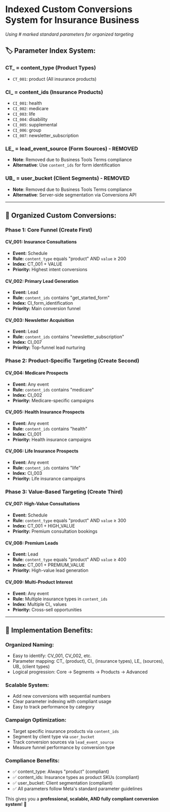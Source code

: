 # Indexed Custom Conversions System for Insurance Business
*Using # marked standard parameters for organized targeting*

## 🏷️ Parameter Index System:

### **CT_** = content_type (Product Types)
- `CT_001`: product (All insurance products)

### **CI_** = content_ids (Insurance Products)
- `CI_001`: health
- `CI_002`: medicare
- `CI_003`: life
- `CI_004`: disability
- `CI_005`: supplemental
- `CI_006`: group
- `CI_007`: newsletter_subscription

### **LE_** = lead_event_source (Form Sources) - REMOVED
- **Note**: Removed due to Business Tools Terms compliance
- **Alternative**: Use `content_ids` for form identification

### **UB_** = user_bucket (Client Segments) - REMOVED  
- **Note**: Removed due to Business Tools Terms compliance
- **Alternative**: Server-side segmentation via Conversions API

---

## 🎯 Organized Custom Conversions:

### **Phase 1: Core Funnel (Create First)**

#### CV_001: Insurance Consultations
- **Event:** Schedule
- **Rule:** `content_type` equals "product" AND `value` ≥ 200
- **Index:** CT_001 + VALUE
- **Priority:** Highest intent conversions

#### CV_002: Primary Lead Generation  
- **Event:** Lead
- **Rule:** `content_ids` contains "get_started_form"
- **Index:** CI_form_identification
- **Priority:** Main conversion funnel

#### CV_003: Newsletter Acquisition
- **Event:** Lead
- **Rule:** `content_ids` contains "newsletter_subscription"
- **Index:** CI_007
- **Priority:** Top-funnel lead nurturing

### **Phase 2: Product-Specific Targeting (Create Second)**

#### CV_004: Medicare Prospects
- **Event:** Any event
- **Rule:** `content_ids` contains "medicare"
- **Index:** CI_002
- **Priority:** Medicare-specific campaigns

#### CV_005: Health Insurance Prospects
- **Event:** Any event
- **Rule:** `content_ids` contains "health"
- **Index:** CI_001
- **Priority:** Health insurance campaigns

#### CV_006: Life Insurance Prospects
- **Event:** Any event
- **Rule:** `content_ids` contains "life"
- **Index:** CI_003
- **Priority:** Life insurance campaigns

### **Phase 3: Value-Based Targeting (Create Third)**

#### CV_007: High-Value Consultations
- **Event:** Schedule
- **Rule:** `content_type` equals "product" AND `value` ≥ 300
- **Index:** CT_001 + HIGH_VALUE
- **Priority:** Premium consultation bookings

#### CV_008: Premium Leads
- **Event:** Lead
- **Rule:** `content_type` equals "product" AND `value` ≥ 400
- **Index:** CT_001 + PREMIUM_VALUE
- **Priority:** High-value lead generation

#### CV_009: Multi-Product Interest
- **Event:** Any event
- **Rule:** Multiple insurance types in `content_ids`
- **Index:** Multiple CI_ values
- **Priority:** Cross-sell opportunities

---

## 🚀 Implementation Benefits:

### **Organized Naming:**
- Easy to identify: CV_001, CV_002, etc.
- Parameter mapping: CT_ (product), CI_ (insurance types), LE_ (sources), UB_ (client types)
- Logical progression: Core → Segments → Products → Advanced

### **Scalable System:**
- Add new conversions with sequential numbers
- Clear parameter indexing with compliant usage
- Easy to track performance by category

### **Campaign Optimization:**
- Target specific insurance products via `content_ids`
- Segment by client type via `user_bucket`
- Track conversion sources via `lead_event_source`
- Measure funnel performance by conversion type

### **Compliance Benefits:**
- ✅ content_type: Always "product" (compliant)
- ✅ content_ids: Insurance types as product SKUs (compliant)
- ✅ user_bucket: Client segmentation (compliant)
- ✅ All parameters follow Meta's standard parameter guidelines

This gives you a **professional, scalable, AND fully compliant conversion system**! 🎯